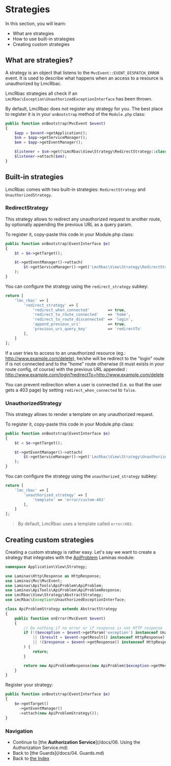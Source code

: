 # Strategies

In this section, you will learn:

* What are strategies
* How to use built-in strategies
* Creating custom strategies

## What are strategies?

A strategy is an object that listens to the `MvcEvent::EVENT_DISPATCH_ERROR` event. It is used to describe what
happens when an access to a resource is unauthorized by LmcRbac.

LmcRbac strategies all check if an `LmcRbac\Exception\UnauthorizedExceptionInterface` has been thrown.

By default, LmcRbac does not register any strategy for you. The best place to register it is in your `onBootstrap`
method of the `Module.php` class:

```php
public function onBootstrap(MvcEvent $event)
{
    $app = $event->getApplication();
    $sm = $app->getServiceManager();
    $em = $app->getEventManager();

    $listener = $sm->get(\LmcRbac\View\Strategy\RedirectStrategy::class);
    $listener->attach($em);
}
```

## Built-in strategies

LmcRbac comes with two built-in strategies: `RedirectStrategy` and `UnauthorizedStrategy`.

### RedirectStrategy

This strategy allows to redirect any unauthorized request to another route, by optionally appending the previous
URL as a query param.

To register it, copy-paste this code in your Module.php class:

```php
public function onBootstrap(EventInterface $e)
{
    $t = $e->getTarget();

    $t->getEventManager()->attach(
        $t->getServiceManager()->get('LmcRbac\View\Strategy\RedirectStrategy')
    );
}
```

You can configure the strategy using the `redirect_strategy` subkey:

```php
return [
    'lmc_rbac' => [
        'redirect_strategy' => [
            'redirect_when_connected'        => true,
            'redirect_to_route_connected'    => 'home',
            'redirect_to_route_disconnected' => 'login',
            'append_previous_uri'            => true,
            'previous_uri_query_key'         => 'redirectTo'
        ],
    ]
];
```

If a user tries to access to an unauthorized resource (eg.: http://www.example.com/delete), he/she will be
redirect to the "login" route if is not connected and to the "home" route otherwise (it must exists in your route config,
of course) with the previous URL appended : http://www.example.com/login?redirectTo=http://www.example.com/delete

You can prevent redirection when a user is connected (i.e. so that the user gets a 403 page) by setting `redirect_when_connected` to `false`.

### UnauthorizedStrategy

This strategy allows to render a template on any unauthorized request.

To register it, copy-paste this code in your Module.php class:

```php
public function onBootstrap(EventInterface $e)
{
    $t = $e->getTarget();

    $t->getEventManager()->attach(
        $t->getServiceManager()->get('LmcRbac\View\Strategy\UnauthorizedStrategy')
    );
}
```

You can configure the strategy using the `unauthorized_strategy` subkey:

```php
return [
    'lmc_rbac' => [
        'unauthorized_strategy' => [
            'template' => 'error/custom-403'
        ],
    ]
];
```

> By default, LmcRbac uses a template called `error/403`.

## Creating custom strategies

Creating a custom strategy is rather easy. Let's say we want to create a strategy that integrates with
the [ApiProblem](https://github.com/laminas-api-tools/api-tools-api-problem) Laminas module:

```php
namespace Application\View\Strategy;

use Laminas\Http\Response as HttpResponse;
use Laminas\Mvc\MvcEvent;
use Laminas\ApiTools\ApiProblem\ApiProblem;
use Laminas\ApiTools\ApiProblem\ApiProblemResponse;
use LmcRbac\View\Strategy\AbstractStrategy;
use LmcRbac\Exception\UnauthorizedExceptionInterface;

class ApiProblemStrategy extends AbstractStrategy
{
    public function onError(MvcEvent $event)
    {
        // Do nothing if no error or if response is not HTTP response
        if (!($exception = $event->getParam('exception') instanceof UnauthorizedExceptionInterface)
            || ($result = $event->getResult() instanceof HttpResponse)
            || !($response = $event->getResponse() instanceof HttpResponse)
        ) {
            return;
        }

        return new ApiProblemResponse(new ApiProblem($exception->getMessage()));
    }
}
```

Register your strategy:

```php
public function onBootstrap(EventInterface $e)
{
    $e->getTarget()
      ->getEventManager()
      ->attach(new ApiProblemStrategy());
}
```

### Navigation

* Continue to [the **Authorization Service**](/docs/06. Using the Authorization Service.md)
* Back to [the Guards](/docs/04. Guards.md)
* Back to [the Index](/docs/README.md)
